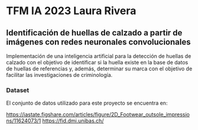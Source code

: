 # TFM IA 2023 Laura Rivera
## Identificación de huellas de calzado a partir de imágenes con redes neuronales convolucionales

Implementación de una inteligencia artificial para la detección de huellas de calzado con el objetivo de identificar si la huella existe en la base de datos de huellas de referencias y, además, determinar su marca con el objetivo de facilitar las investigaciones de criminología.

### Dataset

El conjunto de datos utilizado para este proyecto se encuentra en:

https://iastate.figshare.com/articles/figure/2D_Footwear_outsole_impressions/11624073/1
https://fid.dmi.unibas.ch/ 

